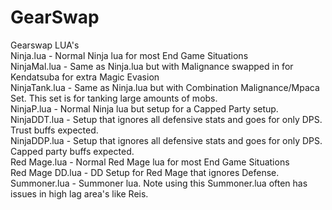 # GearSwap
Gearswap LUA's <br>
Ninja.lua - Normal Ninja lua for most End Game Situations <br>
NinjaMal.lua - Same as Ninja.lua but with Malignance swapped in for Kendatsuba for extra Magic Evasion <br>
NinjaTank.lua - Same as Ninja.lua but with Combination Malignance/Mpaca Set.  This set is for tanking large amounts of mobs.<br>
NinjaP.lua - Normal Ninja lua but setup for a Capped Party setup. <br>
NinjaDDT.lua - Setup that ignores all defensive stats and goes for only DPS.  Trust buffs expected. <br>
NinjaDDP.lua - Setup that ignores all defensive stats and goes for only DPS.  Capped party buffs expected. <br>
Red Mage.lua - Normal Red Mage lua for most End Game Situations <br>
Red Mage DD.lua - DD Setup for Red Mage that ignores Defense. <br>
Summoner.lua - Summoner lua.  Note using this Summoner.lua often has issues in high lag area's like Reis.  <br>
